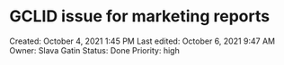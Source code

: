 # GCLID issue for marketing reports

Created: October 4, 2021 1:45 PM
Last edited: October 6, 2021 9:47 AM
Owner: Slava Gatin
Status: Done
Priority: high